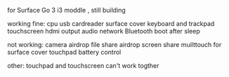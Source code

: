 for Surface Go 3 i3 moddle , still building

working fine:
cpu
usb
cardreader
surface cover keyboard and trackpad
touchscreen
hdmi output
audio
network
Bluetooth
boot after sleep

not working:
camera
airdrop file share
airdrop screen share
muilttouch for surface cover touchpad
battery control

other:
touchpad and touchscreen can't work togther
